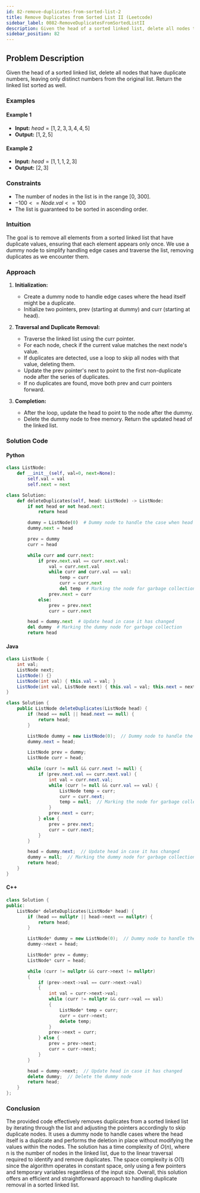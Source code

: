 ```yaml
---
id: 82-remove-duplicates-from-sorted-list-2
title: Remove Duplicates from Sorted List II (Leetcode)
sidebar_label: 0082-RemoveDuplicatesFromSortedListII
description: Given the head of a sorted linked list, delete all nodes that have duplicate numbers, leaving only distinct numbers from the original list. Return the linked list sorted as well.
sidebar_position: 82
---
```


## Problem Description

Given the head of a sorted linked list, delete all nodes that have duplicate numbers, leaving only distinct numbers from the original list. Return the linked list sorted as well.

### Examples

#### Example 1

- **Input:** $head = [1,2,3,3,4,4,5]$
- **Output:** $[1,2,5]$


#### Example 2

- **Input:** $head = [1,1,1,2,3]$
- **Output:** $[2,3]$



### Constraints

- The number of nodes in the list is in the range [0, 300].
- $-100 <= Node.val <= 100$
- The list is guaranteed to be sorted in ascending order.


### Intuition


The goal is to remove all elements from a sorted linked list that have duplicate values, ensuring that each element appears only once. We use a dummy node to simplify handling edge cases and traverse the list, removing duplicates as we encounter them.


### Approach

1. **Initialization:**

    - Create a dummy node to handle edge cases where the head itself might be a duplicate.
    - Initialize two pointers, prev (starting at dummy) and curr (starting at head).

2. **Traversal and Duplicate Removal:**

    - Traverse the linked list using the curr pointer.
    - For each node, check if the current value matches the next node's value.
    - If duplicates are detected, use a loop to skip all nodes with that value, deleting them.
    - Update the prev pointer's next to point to the first non-duplicate node after the series of duplicates.
    - If no duplicates are found, move both prev and curr pointers forward.

3. **Completion:**

    - After the loop, update the head to point to the node after the dummy.
    - Delete the dummy node to free memory.
    Return the updated head of the linked list.

### Solution Code

#### Python

```py
class ListNode:
    def __init__(self, val=0, next=None):
        self.val = val
        self.next = next

class Solution:
    def deleteDuplicates(self, head: ListNode) -> ListNode:
        if not head or not head.next:
            return head

        dummy = ListNode(0)  # Dummy node to handle the case when head is a duplicate
        dummy.next = head

        prev = dummy
        curr = head

        while curr and curr.next:
            if prev.next.val == curr.next.val:
                val = curr.next.val
                while curr and curr.val == val:
                    temp = curr
                    curr = curr.next
                    del temp  # Marking the node for garbage collection
                prev.next = curr
            else:
                prev = prev.next
                curr = curr.next

        head = dummy.next  # Update head in case it has changed
        del dummy  # Marking the dummy node for garbage collection
        return head
```

#### Java

```java
class ListNode {
    int val;
    ListNode next;
    ListNode() {}
    ListNode(int val) { this.val = val; }
    ListNode(int val, ListNode next) { this.val = val; this.next = next; }
}

class Solution {
    public ListNode deleteDuplicates(ListNode head) {
        if (head == null || head.next == null) {
            return head;
        }

        ListNode dummy = new ListNode(0);  // Dummy node to handle the case when head is a duplicate
        dummy.next = head;

        ListNode prev = dummy;
        ListNode curr = head;

        while (curr != null && curr.next != null) {
            if (prev.next.val == curr.next.val) {
                int val = curr.next.val;
                while (curr != null && curr.val == val) {
                    ListNode temp = curr;
                    curr = curr.next;
                    temp = null;  // Marking the node for garbage collection
                }
                prev.next = curr;
            } else {
                prev = prev.next;
                curr = curr.next;
            }
        }

        head = dummy.next;  // Update head in case it has changed
        dummy = null;  // Marking the dummy node for garbage collection
        return head;
    }
}
```

#### C++

```cpp
class Solution {
public:
    ListNode* deleteDuplicates(ListNode* head) {
        if (head == nullptr || head->next == nullptr) {
            return head;
        }

        ListNode* dummy = new ListNode(0);  // Dummy node to handle the case when head is a duplicate
        dummy->next = head;

        ListNode* prev = dummy;
        ListNode* curr = head;

        while (curr != nullptr && curr->next != nullptr) 
        {
            if (prev->next->val == curr->next->val) 
            {
                int val = curr->next->val;
                while (curr != nullptr && curr->val == val) 
                {
                    ListNode* temp = curr;
                    curr = curr->next;
                    delete temp;
                }
                prev->next = curr;
            } else {
                prev = prev->next;
                curr = curr->next;
            }
        }

        head = dummy->next;  // Update head in case it has changed
        delete dummy;  // Delete the dummy node
        return head;
    }
};
```

### Conclusion

The provided code effectively removes duplicates from a sorted linked list by iterating through the list and adjusting the pointers accordingly to skip duplicate nodes. It uses a dummy node to handle cases where the head itself is a duplicate and performs the deletion in place without modifying the values within the nodes. The solution has a time complexity of $O(n)$, where n is the number of nodes in the linked list, due to the linear traversal required to identify and remove duplicates. The space complexity is $O(1)$ since the algorithm operates in constant space, only using a few pointers and temporary variables regardless of the input size. Overall, this solution offers an efficient and straightforward approach to handling duplicate removal in a sorted linked list.
